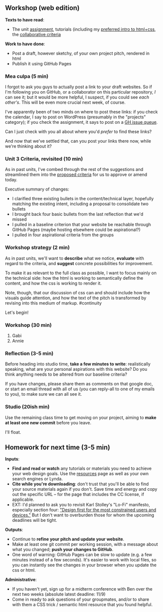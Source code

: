 ## Workshop (web edition)

**Texts to have read**:

* The unit [assignment](https://benmiller314.github.io/cdm-assignments/web), tutorials (including my [preferred intro to html+css](https://internetingishard.com/html-and-css/), the [collaborative criteria](http://bit.ly/cdm2017fall#heading=h.vz5jq9usb1l0)

**Work to have done**:

* Post a draft, however sketchy, of your own project pitch, rendered in html
* Publish it using GitHub Pages


<!--
[toc tag="h2" title="Plan for the Day"]
-->

### Mea culpa (5 min)

I forgot to ask you guys to actually post a link to your draft websites. So if I'm following you on GitHub, or a collaborator on this particular repository, *I* can see it; but it would be more helpful, I suspect, if you could see *each other's*. This will be even more crucial next week, of course.

I've apparently been of two minds on where to post these links: if you check the calendar, I say to post on WordPress (presumably in the "projects" category); if you check the assignment, it says to post on a [GH issue queue](https://github.com/benmiller314/fall-2017/issues/3).

Can I just check with you all about where you'd *prefer* to find these links? 

And now that we've settled that, can you post your links there now, while we're thinking about it? 


### Unit 3 Criteria, revisited (10 min)

As in past units, I've combed through the rest of the suggestions and streamlined them into the [proposed criteria](http://bit.ly/cdm2017fall#heading=h.vz5jq9usb1l0) for us to approve or amend today.

Executive summary of changes:

* I clarified three existing bullets in the content/technical layer, hopefully matching the existing intent, including a proposal to consolidate two bullets
* I brought back four basic bullets from the last reflection that we'd missed
* I pulled in a baseline criterion that your website be reachable through GitHub Pages (maybe hosting elsewhere could be aspirational?)
* I pulled in four aspirational criteria from the groups


### Workshop strategy (2 min)

As in past units, we'll want to **describe** what we notice, **evaluate** with regard to the criteria, and **suggest** concrete possibilities for improvement. 

To make it as relevant to the full class as possible, I want to focus mainly on the technical side: how the html is working to semantically define the content, and how the css is working to render it. 

Note, though, that our discussion of css can and should include how the visuals guide attention, and how the text of the pitch is transformed by revising into this medium of markup. <a>#continuity</a> 

Let's begin!

### Workshop (30 min)

1. Gabi
2. Annie

### Reflection (3-5 min)
Before heading into studio time, **take a few minutes to write**: realistically speaking, what are your personal aspirations with this website? Do you think anything needs to be altered from our baseline criteria?

If you have changes, please share them as comments on that google doc, or start an email thread with all of us (you can reply-all to one of my emails to you), to make sure we can all see it.


### Studio (20ish min)

Use the remaining class time to get moving on your project, aiming to **make at least one new commit** before you leave. 

I'll float.


## Homework for next time (3-5 min)

**Inputs**:

* **Find and read or watch** any tutorials or materials you need to achieve your web design goals. Use the [resources](http://cdm2017.majoringinmeta.net/resources) page as well as your own search engines or Lynda.
* **Cite while you're downloading**: don't trust that you'll be able to find your source materials again if you don't. Save time and energy and copy out the specific URL – for the page that includes the CC license, if applicable.
* EXT: I'd planned to ask you to revisit Karl Stolley's "Lo-Fi" manifesto, especially section four: ["Design first for the most constrained users and devices."](http://kairos.technorhetoric.net/20.2/inventio/stolley/#point-four) But I don't want to overburden those for whom the upcoming deadlines will be tight.

**Outputs**:

* Continue to **refine your pitch and update your website**.
* Make at least one git commit per working session, with a message about what you changed; **push your changes to GitHub**.
 * One word of warning: GitHub Pages can be slow to update (e.g. a few minutes instead of a few seconds). It's easier to work with local files, so you can instantly see the changes in your browser when you update the css or html.

**Administrative**:

* If you haven't yet, sign up for a midterm conference with Ben over the next two weeks (absolute latest deadline: 11/9)
* Come in ready to ask questions of your groupmates, and/or to share with them a CSS trick / semantic html resource that you found helpful.


